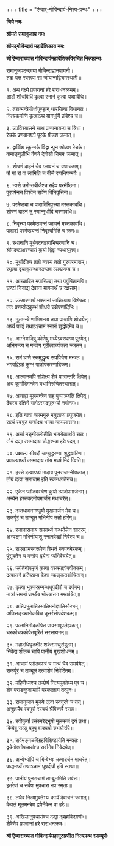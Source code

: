+++
title = "ऎम्बार्-गोविन्दार्य-नित्य-ग्रन्थः"
+++

**श्रियै नमः**

**श्रीमते रामानुजाय नमः**

**श्रीमद्गोविन्दार्य महादेशिकाय नमः**

**श्री ऎम्बाराख्यात गोविन्दार्यमहादेशिकविरचित नित्यग्रन्थः**

रामानुजपदच्छाया गोविन्दाह्वानपायनी।  
तदा यत्त स्वरूपा सा जीयान्मद्विश्रमस्थली॥

१. अथ वक्ष्ये प्रपन्नानां हरे राराधनक्रमम्।  
आदौ शौचविधिं कृत्वा स्नानं कृत्वा यथाविधि॥

२. तत्तन्मन्त्रेणोर्ध्वपुण्ड्रान् धारयित्वा विधानतः।  
नित्यकर्माणि कृत्वाऽथ यागभूमिं प्रविश्य च॥

३. उपविश्यासने चाथ प्राणानायम्य च त्रिधा।  
रेचके प्रणवानष्टौ पूरके षोडश क्रमात्॥

४. द्वात्रिंश त्कुम्भके विद्वा न्पुन ष्षोडश रेचके।  
वामाङ्गुलीभि र्गणये देषोसौ नियमः क्रमात्॥

५. शोषणं दाहनं चैव प्लावनं च यथाक्रमम्।  
षौं यां रां वां लामिति च बीजै रुपनिषण्मयैः॥

६. न्यसे न्नमोन्तबीजैश्च सहैव परमेष्ठिना।  
पुरपषेनच विश्वेन सर्वेण विनिवृत्तिना॥

७. परमेष्ठ्या च पादादिनिवृत्त्या मस्तकावधि।  
शोषणं दाहनं तु स्यान्मूर्धादि चरणावधि॥

८. निवृत्त्या परमेष्ठ्यन्तं प्लावनं मस्तकावधि।  
पादाद्यं परमेष्ठ्यन्तं निवृत्यमिति च क्रमः॥

९. स्थानानि मूर्धवदनहृन्नाभिचरणानि च।  
श्रीमदष्टाक्षरन्यासं कुर्या द्विद्वा न्यथाश्रुतम्॥

१०. मूर्धादींश्च ततो न्यस्य ततो गुरुपरम्पराम्।  
स्मृत्वा द्वयानुसन्धानदण्डव त्सम्प्रणम्य च॥

११. आच्छादित मपाच्छिद्य तथा पर्युषितानपि।  
घण्टां निनाद्य देवाना मागमार्थं च रक्षसाम्॥

१२. उत्सारणार्थं भक्तानां सान्निध्याय विशेषतः।  
ततः प्रणम्योदकुम्भं शोधये च्छोषणादिभिः॥

१३. मूलमन्त्रे णाभिमन्त्र्य तथा पात्राणि शोधयेत्।  
अर्घ्यं पाद्यं तथाऽऽचामं स्नानं शुद्धोदमेव च॥

१४. आग्नेयादिषु कोणेषु मध्येऽवस्थाप्य पूरयेत्।  
अभिमन्त्र्य च मन्त्रेण गृहीत्वार्घ्यजला ज्जलम्॥

१५. समं घ्राणै स्समुद्धृत्य सपवित्रेण मन्त्रतः।  
भगवद्विग्रहं कुम्भं पात्रोपकरणादिकम्॥

१६. आत्मानमपि संप्रोक्ष्य शेषं पात्रान्तरि क्षिपेत्।  
अथ कूर्मादिमन्त्रेण यथाभिरुचितस्थलात्॥

१७. आवाह्य मूलमन्त्रेण सह पुष्पाञ्जलिं क्षिपेत्।  
देवस्य दक्षिणे भागेऽस्मद्गुरुभ्यो नमोनमः॥

१८. इति नत्वा चात्मगुरु मनुज्ञाप्य प्रपूजयेत्।  
सत्यं स्वगुरु मन्वीक्ष्य भगवा न्कमलासनः॥

१९. अर्चा मङ्गीकरोतीति भावयेत्प्रार्थये त्ततः।  
तोयं दद्या त्समादाय चोद्धरण्या हरेः पदम्॥

२०. प्रक्षाल्य श्रीपदौ चाप्युद्धरण्या शुद्धवारिणा।  
प्रक्षाल्यार्घ्या त्समादाय तोय मर्घ्य मिदं त्विति॥

२१. हस्ते दत्वाऽर्घ्य मादाय पुनराचमनीयकात्।  
तोयं दत्वा समाचाम इति स्कन्धगतेनच॥

२२. एकेन प्लोतवस्त्रेण कुर्या त्पादोपमार्जनम्।  
अन्येन हस्तवदनोपमार्जन मथाचरेत्॥

२३. दन्तधावनगण्डूषौ मुखमार्जन मेव च।  
सकर्पूरं च ताम्बूल मभिनीय ततो हरिम्॥

२४. स्नानासनाय सम्प्रार्थ्य गन्धतैलेन सादरम्।  
अभ्यङ्ग मभिनीयाशु स्नानवेद्यां निवेश्य च॥

२५. सालग्रामस्वरूपेण स्थितं स्नपनबेरकम्।  
पुंसूक्तेन च मन्त्रेण द्वयेना प्यभिषेचयेत्॥

२६. प्लोतेनोपमृजं कृत्वा वस्त्रयज्ञोपवीतकम्।  
दत्वासने प्रतिष्ठाप्य केशा न्कङ्कतशोधितान्॥

२७. कृत्वा भूषणस्रग्गन्धधूपदीपौ च दर्पणम्।  
मात्रां समर्प्य प्रार्थ्यैव भोज्यासन मथार्पयेत्॥

२८. अतिप्रभूतातिरसातिमनोज्ञातिसौरभम्।  
अतिसङ्ख्यानेकविध धूसरंसोपदंशकम्॥

२९. फलानिमोदकोपेत पायसापूपलेह्यकम्।  
चरकीचषकोपेतपूरितं सरसायनम्॥

३०. महादधिघृतक्षीर शर्करामधुसंयुतम्।  
निवेद्य शीतळं चापि पानीयं मुखशोधनम्॥

३१. आचामं प्लोतवस्त्रं च गन्धं चैव समर्पयेत्।  
सकर्पूरं च ताम्बूलं दत्वाशेषं निवेदितम्॥

३२. महिषीभ्यश्च तच्छेषं नित्यमुक्तेभ्य एव च।  
शेषं पराङ्कुशायापि परकालाय तत्पुनः॥

३३. रामानुजाय मुनये दत्वा स्वगुरवे च तत्।  
अनुज्ञयैव स्वगुरो स्स्वयं श्रीवैष्णवै स्सह॥

३४. स्वीकुर्या त्संस्मरेद्भूयो मूलमन्त्रं द्वयं तथा।  
बिम्बेषु सत्सु बहुषु वाक्ययो रुभयोरपि॥

३५. सर्वमङ्गळविग्रहविशिष्टायेति मन्त्रतः।  
द्वयेनोक्तोपचारांश्च सर्वानेव निवेदयेत्॥

३६. अन्येभ्योपि च बिम्बेभ्यः क्रमादर्चन माचरेत्।  
पाद्यमर्घ्यं तथाऽचामं धूपदीपौ हवि स्तथा॥

३७. पानीयं पुनराचामं ताम्बूलमिति सर्वतः।  
इतरेषां च सर्वेषा मुपचारा नव स्मृताः॥

३८. तथैव नित्यमुक्तेभ्यः कार्यं देवार्चनं क्रमात्।  
केवलं मूलमन्त्रेण द्वयेनैकेन वा हरेः॥

३९. अखिलानुपचारांश्च दद्या द्ब्रह्मविदग्रणीः।  
शेषेणैव प्रपन्नानां हरे राराधनक्रमः॥

**श्री ऎम्बाराख्यात गोविन्दार्यमहागुरुप्रणीत नित्यग्रन्थ स्सम्पूर्णः**

